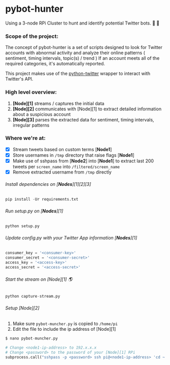 # pybot-hunter
Using a 3-node RPi Cluster to hunt and identify potential Twitter bots. :rotating_light: :traffic_light:

### __Scope of the project:__
The concept of pybot-hunter is a set of scripts designed to look for Twitter accounts with abnormal activity and analyze their online patterns ( sentiment, timing intervals, topic(s) / trend )
If an account meets all of the required categories, it's automatically reported. 

This project makes use of the [python-twitter](https://github.com/bear/python-twitter) wrapper to interact with Twitter's API. 

### __High level overview:__
1. **[Node][1]** streams / captures the initial data 
2. **[Node][2]** communicates with [Node][1] to extract detailed information about a suspicious account 
3. **[Node][3]** parses the extracted data for sentiment, timing intervals, irregular patterns

### __Where we're at:__
- [x] Stream tweets based on custom terms [__Node1__]
- [x] Store usernames in ```/tmp``` directory that raise flags [__Node1__]
- [x] Make use of sshpass from [__Node2__] into [__Node1__] to extract last 200 tweets per ```screen_name``` into ```/filtered/screen_name```
- [x] Remove extracted username from ```/tmp``` directly

###### Install dependencies on [__Nodes__][1][2][3]

```python
pip install -Ur requirements.txt
```

###### Run setup.py on [__Nodes__][1]
```python
python setup.py
```

###### Update config.py with your Twitter App information [__Nodes__][1]
```python
consumer_key = '<consumer-key>'
consumer_secret = '<consumer-secret>'
access_key = '<access-key>'
access_secret = '<access-secret>'
```

###### Start the stream on [Node][1] :earth_americas:
```python
python capture-stream.py
```

###### Setup [Node][2]
1. Make sure ```pybot-muncher.py``` is copied to ```/home/pi ```
2. Edit the file to include the ip address of [Node][1] 
```python 
$ nano pybot-muncher.py
```
```python
# Change <node1-ip-address> to 192.x.x.x
# Change <password> to the password of your [Node][1] RPi
subprocess.call("sshpass -p <password> ssh pi@<node1-ip-address> 'cd ~ && python pybot-twitter/process_stream_data.py > /home/pi/pybot-twitter/runlog.txt'", shell=True)

```
